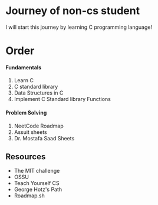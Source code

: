 # Journey of non-cs student 
I will start this journey by learning C programming language!

# Order
#### Fundamentals
<ol>
    <li>Learn C</li>
    <li>C standard library</li>
    <li>Data Structures in C</li>
    <li>Implement C Standard library Functions</li>
</ol>

#### Problem Solving
1. NeetCode Roadmap
2. Assuit sheets
3. Dr. Mostafa Saad Sheets
    
## Resources
- The MIT challenge
- OSSU
- Teach Yourself CS
- George Hotz's Path
- Roadmap.sh
